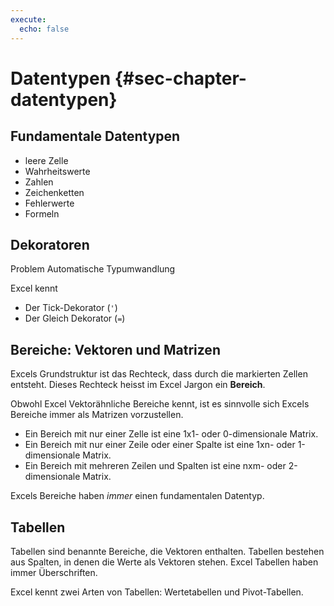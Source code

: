 ```yaml
---
execute: 
  echo: false
---
```


# Datentypen {#sec-chapter-datentypen}

## Fundamentale Datentypen

- leere Zelle
- Wahrheitswerte
- Zahlen
- Zeichenketten
- Fehlerwerte
- Formeln

## Dekoratoren

Problem Automatische Typumwandlung

Excel kennt 

- Der Tick-Dekorator (`'`)
- Der Gleich Dekorator (`=`)

## Bereiche: Vektoren und Matrizen

Excels Grundstruktur ist das Rechteck, dass durch die markierten Zellen entsteht. Dieses Rechteck heisst im Excel Jargon ein **Bereich**. 

Obwohl Excel Vektorähnliche Bereiche kennt, ist es sinnvolle sich Excels Bereiche immer als Matrizen vorzustellen. 

- Ein Bereich mit nur einer Zelle ist eine 1x1- oder 0-dimensionale Matrix.
- Ein Bereich mit nur einer Zeile oder einer Spalte ist eine 1xn- oder 1-dimensionale Matrix.
- Ein Bereich mit mehreren Zeilen und Spalten ist eine nxm- oder 2-dimensionale Matrix.

Excels Bereiche haben *immer* einen fundamentalen Datentyp. 

## Tabellen

Tabellen sind benannte Bereiche, die Vektoren enthalten. Tabellen bestehen aus Spalten, in denen die Werte als Vektoren stehen. Excel Tabellen haben immer Überschriften.

Excel kennt zwei Arten von Tabellen: Wertetabellen und Pivot-Tabellen. 
